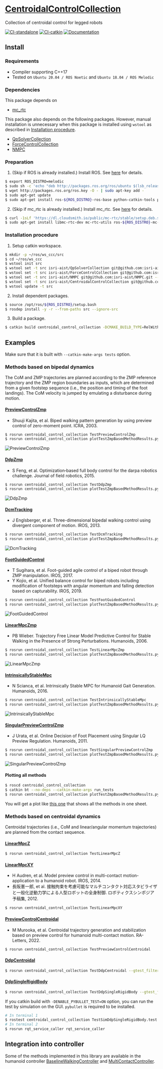 # [CentroidalControlCollection](https://github.com/isri-aist/CentroidalControlCollection)
Collection of centroidal control for legged robots

[![CI-standalone](https://github.com/isri-aist/CentroidalControlCollection/actions/workflows/ci-standalone.yaml/badge.svg)](https://github.com/isri-aist/CentroidalControlCollection/actions/workflows/ci-standalone.yaml)
[![CI-catkin](https://github.com/isri-aist/CentroidalControlCollection/actions/workflows/ci-catkin.yaml/badge.svg)](https://github.com/isri-aist/CentroidalControlCollection/actions/workflows/ci-catkin.yaml)
[![Documentation](https://img.shields.io/badge/doxygen-online-brightgreen?logo=read-the-docs&style=flat)](https://isri-aist.github.io/CentroidalControlCollection/)

## Install

### Requirements
- Compiler supporting C++17
- Tested on `Ubuntu 20.04 / ROS Noetic` and `Ubuntu 18.04 / ROS Melodic`

### Dependencies
This package depends on
- [mc_rtc](https://jrl-umi3218.github.io/mc_rtc)

This package also depends on the following packages. However, manual installation is unnecessary when this package is installed using `wstool` as described in [Installation procedure](#installation-procedure).
- [QpSolverCollection](https://github.com/isri-aist/QpSolverCollection)
- [ForceControlCollection](https://github.com/isri-aist/ForceControlCollection)
- [NMPC](https://github.com/isri-aist/NMPC)

### Preparation
1. (Skip if ROS is already installed.) Install ROS. See [here](http://wiki.ros.org/ROS/Installation) for details.
```bash
$ export ROS_DISTRO=melodic
$ sudo sh -c 'echo "deb http://packages.ros.org/ros/ubuntu $(lsb_release -sc) main" > /etc/apt/sources.list.d/ros-latest.list'
$ wget http://packages.ros.org/ros.key -O - | sudo apt-key add -
$ sudo apt-get update
$ sudo apt-get install ros-${ROS_DISTRO}-ros-base python-catkin-tools python-rosdep
```

2. (Skip if mc_rtc is already installed.) Install mc_rtc. See [here](https://jrl-umi3218.github.io/mc_rtc/tutorials/introduction/installation-guide.html) for details.
```bash
$ curl -1sLf 'https://dl.cloudsmith.io/public/mc-rtc/stable/setup.deb.sh' | sudo -E bash
$ sudo apt-get install libmc-rtc-dev mc-rtc-utils ros-${ROS_DISTRO}-mc-rtc-plugin ros-${ROS_DISTRO}-mc-rtc-rviz-panel libeigen-qld-dev
```

### Installation procedure
1. Setup catkin workspace.
```bash
$ mkdir -p ~/ros/ws_ccc/src
$ cd ~/ros/ws_ccc
$ wstool init src
$ wstool set -t src isri-aist/QpSolverCollection git@github.com:isri-aist/QpSolverCollection.git --git -y
$ wstool set -t src isri-aist/ForceControlCollection git@github.com:isri-aist/ForceControlCollection.git --git -y
$ wstool set -t src isri-aist/NMPC git@github.com:isri-aist/NMPC.git --git -y
$ wstool set -t src isri-aist/CentroidalControlCollection git@github.com:isri-aist/CentroidalControlCollection.git --git -y
$ wstool update -t src
```

2. Install dependent packages.
```bash
$ source /opt/ros/${ROS_DISTRO}/setup.bash
$ rosdep install -y -r --from-paths src --ignore-src
```

3. Build a package.
```bash
$ catkin build centroidal_control_collection -DCMAKE_BUILD_TYPE=RelWithDebInfo --catkin-make-args all tests
```

## Examples
Make sure that it is built with `--catkin-make-args tests` option.

### Methods based on bipedal dynamics
The CoM and ZMP trajectories are planned according to the ZMP reference trajectory and the ZMP region boundaries as inputs, which are determined from a given footstep sequence (i.e., the position and timing of the foot landings). The CoM velocity is jumped by emulating a disturbance during motion.

#### [PreviewControlZmp](https://isri-aist.github.io/CentroidalControlCollection/doxygen/classCCC_1_1PreviewControlZmp.html)
- Shuuji Kajita, et al. Biped walking pattern generation by using preview control of zero-moment point. ICRA, 2003.

```bash
$ rosrun centroidal_control_collection TestPreviewControlZmp
$ rosrun centroidal_control_collection plotTestZmpBasedMethodResults.py --method PreviewControlZmp
```

![PreviewControlZmp](doc/images/PreviewControlZmp.png)

#### [DdpZmp](https://isri-aist.github.io/CentroidalControlCollection/doxygen/classCCC_1_1DdpZmp.html)
- S Feng, et al. Optimization‐based full body control for the darpa robotics challenge. Journal of field robotics, 2015.

```bash
$ rosrun centroidal_control_collection TestDdpZmp
$ rosrun centroidal_control_collection plotTestZmpBasedMethodResults.py --method DdpZmp
```

![DdpZmp](doc/images/DdpZmp.png)

#### [DcmTracking](https://isri-aist.github.io/CentroidalControlCollection/doxygen/classCCC_1_1DcmTracking.html)
- J Englsberger, et al. Three-dimensional bipedal walking control using divergent component of motion. IROS, 2013.

```bash
$ rosrun centroidal_control_collection TestDcmTracking
$ rosrun centroidal_control_collection plotTestZmpBasedMethodResults.py --method DcmTracking
```

![DcmTracking](doc/images/DcmTracking.png)

#### [FootGuidedControl](https://isri-aist.github.io/CentroidalControlCollection/doxygen/classCCC_1_1FootGuidedControl.html)
- T Sugihara, et al. Foot-guided agile control of a biped robot through ZMP manipulation. IROS, 2017.
- Y Kojio, et al. Unified balance control for biped robots including modification of footsteps with angular momentum and falling detection based on capturability. IROS, 2019.

```bash
$ rosrun centroidal_control_collection TestFootGuidedControl
$ rosrun centroidal_control_collection plotTestZmpBasedMethodResults.py --method FootGuidedControl
```

![FootGuidedControl](doc/images/FootGuidedControl.png)

#### [LinearMpcZmp](https://isri-aist.github.io/CentroidalControlCollection/doxygen/classCCC_1_1LinearMpcZmp.html)
- PB Wieber. Trajectory Free Linear Model Predictive Control for Stable Walking in the Presence of Strong Perturbations. Humanoids, 2006.

```bash
$ rosrun centroidal_control_collection TestLinearMpcZmp
$ rosrun centroidal_control_collection plotTestZmpBasedMethodResults.py --method LinearMpcZmp
```

![LinearMpcZmp](doc/images/LinearMpcZmp.png)

#### [IntrinsicallyStableMpc](https://isri-aist.github.io/CentroidalControlCollection/doxygen/classCCC_1_1IntrinsicallyStableMpc.html)
- N Scianca, et al. Intrinsically Stable MPC for Humanoid Gait Generation. Humanoids, 2016.

```bash
$ rosrun centroidal_control_collection TestIntrinsicallyStableMpc
$ rosrun centroidal_control_collection plotTestZmpBasedMethodResults.py --method IntrinsicallyStableMpc
```

![IntrinsicallyStableMpc](doc/images/IntrinsicallyStableMpc.png)

#### [SingularPreviewControlZmp](https://isri-aist.github.io/CentroidalControlCollection/doxygen/classCCC_1_1SingularPreviewControlZmp.html)
- J Urata, et al. Online Decision of Foot Placement using Singular LQ Preview Regulation. Humanoids, 2011.

```bash
$ rosrun centroidal_control_collection TestSingularPreviewControlZmp
$ rosrun centroidal_control_collection plotTestZmpBasedMethodResults.py --method SingularPreviewControlZmp
```

![SingularPreviewControlZmp](doc/images/SingularPreviewControlZmp.png)

#### Plotting all methods

```bash
$ roscd centroidal_control_collection
$ catkin bt --no-deps --catkin-make-args run_tests
$ rosrun centroidal_control_collection plotTestZmpBasedMethodResults.py --method All --plot-comp-time
```

You will get a plot like [this one](https://www.dropbox.com/s/t2h9qu5tzfon4mq/plotTestZmpBasedMethodResultsAll.pdf?dl=0) that shows all the methods in one sheet.

### Methods based on centroidal dynamics
Centroidal trajectories (i.e., CoM and linear/angular momentum trajectories) are planned from the contact sequence.

#### [LinearMpcZ](https://isri-aist.github.io/CentroidalControlCollection/doxygen/classCCC_1_1LinearMpcZ.html)

```bash
$ rosrun centroidal_control_collection TestLinearMpcZ
```

#### [LinearMpcXY](https://isri-aist.github.io/CentroidalControlCollection/doxygen/classCCC_1_1LinearMpcXY.html)
- H Audren, et al. Model preview control in multi-contact motion-application to a humanoid robot. IROS, 2014.
- 長阪憲一郎, et al. 接触拘束を考慮可能なマルチコンタクト対応スタビライザと一般化逆動力学による人型ロボットの全身制御. ロボティクスシンポジア予稿集, 2012.

```bash
$ rosrun centroidal_control_collection TestLinearMpcXY
```

#### [PreviewControlCentroidal](https://isri-aist.github.io/CentroidalControlCollection/doxygen/classCCC_1_1PreviewControlCentroidal.html)
- M Murooka, et al. Centroidal trajectory generation and stabilization based on preview control for humanoid multi-contact motion. RA-Letters, 2022.

```bash
$ rosrun centroidal_control_collection TestPreviewControlCentroidal
```

#### [DdpCentroidal](https://isri-aist.github.io/CentroidalControlCollection/doxygen/classCCC_1_1DdpCentroidal.html)

```bash
$ rosrun centroidal_control_collection TestDdpCentroidal --gtest_filter=*.PlanOnce
```

#### [DdpSingleRigidBody](https://isri-aist.github.io/CentroidalControlCollection/doxygen/classCCC_1_1DdpSingleRigidBody.html)

```bash
$ rosrun centroidal_control_collection TestDdpSingleRigidBody --gtest_filter=*.PlanOnce
```

If you catkin build with `-DENABLE_PYBULLET_TEST=ON` option, you can run the test by simulation on the GUI. `pybullet` is required to be installed.
```bash
# In terminal 1
$ rostest centroidal_control_collection TestSimDdpSingleRigidBody.test -t -r
# In terminal 2
$ rosrun rqt_service_caller rqt_service_caller
```

## Integration into controller
Some of the methods implemented in this library are available in the humanoid controller [BaselineWalkingController](https://github.com/isri-aist/BaselineWalkingController) and [MultiContactController](https://github.com/isri-aist/MultiContactController).
